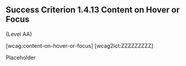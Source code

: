 ## Success Criterion 1.4.13 Content on Hover or Focus

(Level AA)

[wcag:content-on-hover-or-focus]
[wcag2ict:ZZZZZZZZZ]

Placeholder

